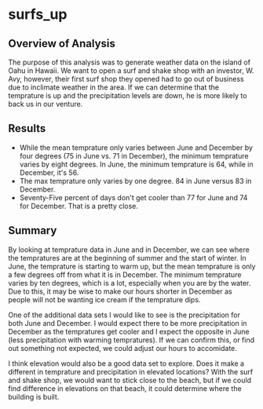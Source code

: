 # surfs_up

## Overview of Analysis<br>
The purpose of this analysis was to generate weather data on the island of Oahu in Hawaii. We want to open a surf and shake shop with an investor, W. Avy, however, their first surf shop they opened had to go out of business due to inclimate weather in the area. If we can determine that the temprature is up and the precipitation levels are down, he is more likely to back us in our venture.<br>

## Results<br>
* While the mean temprature only varies between June and December by four degrees (75 in June vs. 71 in December), the minimum temprature varies by eight degrees. In June, the minimum temprature is 64, while in December, it's 56.<br>
* The max temprature only varies by one degree. 84 in June versus 83 in December.<br>
* Seventy-Five percent of days don't get cooler than 77 for June and 74 for December. That is a pretty close.

## Summary<br>
By looking at temprature data in June and in December, we can see where the tempratures are at the beginning of summer and the start of winter. In June, the temprature is starting to warm up, but the mean temprature is only a few degrees off from what it is in December. The minimum temprature varies by ten degrees, which is a lot, especially when you are by the water. Due to this, it may be wise to make our hours shorter in December as people will not be wanting ice cream if the temprature dips. <br>

One of the additional data sets I would like to see is the precipitation for both June and December. I would expect there to be more precipitation in December as the tempratures get cooler and I expect the opposite in June (less precipitation with warming tempratures). If we can confirm this, or find out something not expected, we could adjust our hours to accomidate. <br>

I think elevation would also be a good data set to explore. Does it make a different in temprature and precipitation in elevated locations? With the surf and shake shop, we would want to stick close to the beach, but if we could find difference in elevations on that beach, it could determine where the building is built.
